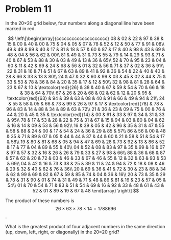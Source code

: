 # Problem 11

In the 20×20 grid below, four numbers along a diagonal line have been marked in red.

$$
\left\[\begin{array}{cccccccccccccccccccc}
08 & 02 & 22 & 97 & 38 & 15 & 00 & 40 & 00 & 75 & 04 & 05 & 07 & 78 & 52 & 12 & 50 & 77 & 91 & 08\\
49 & 49 & 99 & 40 & 17 & 81 & 18 & 57 & 60 & 87 & 17 & 40 & 98 & 43 & 69 & 48 & 04 & 56 & 62 & 00\\
81 & 49 & 31 & 73 & 55 & 79 & 14 & 29 & 93 & 71 & 40 & 67 & 53 & 88 & 30 & 03 & 49 & 13 & 36 & 65\\
52 & 70 & 95 & 23 & 04 & 60 & 11 & 42 & 69 & 24 & 68 & 56 & 01 & 32 & 56 & 71 & 37 & 02 & 36 & 91\\
22 & 31 & 16 & 71 & 51 & 67 & 63 & 89 & 41 & 92 & 36 & 54 & 22 & 40 & 40 & 28 & 66 & 33 & 13 & 80\\
24 & 47 & 32 & 60 & 99 & 03 & 45 & 02 & 44 & 75 & 33 & 53 & 78 & 36 & 84 & 20 & 35 & 17 & 12 & 50\\
32 & 98 & 81 & 28 & 64 & 23 & 67 & 10 & \textcolor{red}{26} & 38 & 40 & 67 & 59 & 54 & 70 & 66 & 18 & 38 & 64 & 70\\
67 & 26 & 20 & 68 & 02 & 62 & 12 & 20 & 95 & \textcolor{red}{63} & 94 & 39 & 63 & 08 & 40 & 91 & 66 & 49 & 94 & 21\\
24 & 55 & 58 & 05 & 66 & 73 & 99 & 26 & 97 & 17 & \textcolor{red}{78} & 78 & 96 & 83 & 14 & 88 & 34 & 89 & 63 & 72\\
21 & 36 & 23 & 09 & 75 & 00 & 76 & 44 & 20 & 45 & 35 & \textcolor{red}{14} & 00 & 61 & 33 & 97 & 34 & 31 & 33 & 95\\
78 & 17 & 53 & 28 & 22 & 75 & 31 & 67 & 15 & 94 & 03 & 80 & 04 & 62 & 16 & 14 & 09 & 53 & 56 & 92\\
16 & 39 & 05 & 42 & 96 & 35 & 31 & 47 & 55 & 58 & 88 & 24 & 00 & 17 & 54 & 24 & 36 & 29 & 85 & 57\\
86 & 56 & 00 & 48 & 35 & 71 & 89 & 07 & 05 & 44 & 44 & 37 & 44 & 60 & 21 & 58 & 51 & 54 & 17 & 58\\
19 & 80 & 81 & 68 & 05 & 94 & 47 & 69 & 28 & 73 & 92 & 13 & 86 & 52 & 17 & 77 & 04 & 89 & 55 & 40\\
04 & 52 & 08 & 83 & 97 & 35 & 99 & 16 & 07 & 97 & 57 & 32 & 16 & 26 & 26 & 79 & 33 & 27 & 98 & 66\\
88 & 36 & 68 & 87 & 57 & 62 & 20 & 72 & 03 & 46 & 33 & 67 & 46 & 55 & 12 & 32 & 63 & 93 & 53 & 69\\
04 & 42 & 16 & 73 & 38 & 25 & 39 & 11 & 24 & 94 & 72 & 18 & 08 & 46 & 29 & 32 & 40 & 62 & 76 & 36\\
20 & 69 & 36 & 41 & 72 & 30 & 23 & 88 & 34 & 62 & 99 & 69 & 82 & 67 & 59 & 85 & 74 & 04 & 36 & 16\\
20 & 73 & 35 & 29 & 78 & 31 & 90 & 01 & 74 & 31 & 49 & 71 & 48 & 86 & 81 & 16 & 23 & 57 & 05 & 54\\
01 & 70 & 54 & 71 & 83 & 51 & 54 & 69 & 16 & 92 & 33 & 48 & 61 & 43 & 52 & 01 & 89 & 19 & 67 & 48
\end{array}
\right\]
$$


The product of these numbers is $$26 × 63 × 78 × 14 = 1788696$$.

What is the greatest product of four adjacent numbers in the same direction (up, down, left, right, or diagonally) in the 20×20 grid?